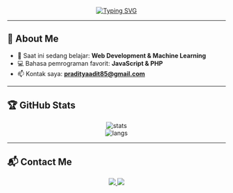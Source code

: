 <p align="center">
  <a href="https://github.com/pradityaadit">
    <img src="https://readme-typing-svg.demolab.com?font=Fira+Code&weight=600&size=24&pause=1000&color=FF6B6B&center=true&vCenter=true&width=550&lines=Halo+semua!+👋;Saya+Praditya+Oktanza+D.W;Web+Developer+%26+ML+Enthusiast;Selalu+Belajar+Hal+Baru" alt="Typing SVG" />
  </a>
</p>

---

## 🌱 About Me  

- 🌱 Saat ini sedang belajar: **Web Development & Machine Learning**  
- 💻 Bahasa pemrograman favorit: **JavaScript & PHP**  
- 📫 Kontak saya: **pradityaadit85@gmail.com**

---

## 🏆 GitHub Stats  

<p align="center">
  <img src="https://github-readme-stats.vercel.app/api?username=pradityaadit&show_icons=true&theme=radical" alt="stats"/>
  <br/>
  <img src="https://github-readme-stats.vercel.app/api/top-langs/?username=pradityaadit&layout=compact&theme=radical" alt="langs"/>
</p>

---

## 📬 Contact Me  

<p align="center">
  <a href="https://www.instagram.com/prdty.aditt/" target="_blank">
    <img src="https://img.shields.io/badge/Instagram-E4405F?style=for-the-badge&logo=instagram&logoColor=white"/>
  </a>
  <a href="https://discord.gg/d8FzvzJx" target="_blank">
    <img src="https://img.shields.io/badge/Discord-7289DA?style=for-the-badge&logo=discord&logoColor=white"/>
  </a>
</p>
